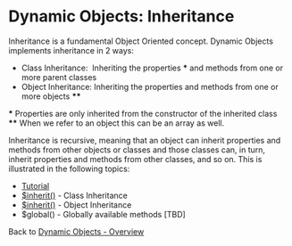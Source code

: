 # Dynamic Objects: Inheritance

<PageHeader />

Inheritance is a fundamental Object Oriented concept. Dynamic Objects implements inheritance in 2 ways:

- Class Inheritance:  Inheriting the properties **\*** and methods from one or more parent classes
- Object Inheritance: Inheriting the properties and methods from one or more objects **\*\***

**\*** Properties are only inherited from the constructor of the inherited class  
**\*\*** When we refer to an object this can be an array as well.

Inheritance is recursive, meaning that an object can inherit properties and methods from other objects or classes and those classes can, in turn, inherit properties and methods from other classes, and so on. This is illustrated in the following topics:

- [Tutorial](./../inheritance-tutorial)
- [\$inherit()](./../method-$inherit%28%29---class-inheritance) - Class Inheritance
- [\$inherit()](./../method-$inherit%28%29---object-inheritance) - Object Inheritance
- \$global() - Globally available methods [TBD]

Back to [Dynamic Objects - Overview](./../README.md)

  
<PageFooter />
